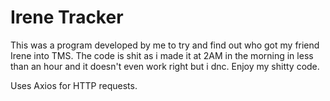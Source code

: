 # Irene Tracker

This was a program developed by me to try and find out who got my friend Irene into TMS. The code is shit as i made it at 2AM in the morning in less than an hour and it doesn't even work right but i dnc. Enjoy my shitty code.

Uses Axios for HTTP requests.
